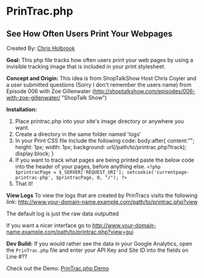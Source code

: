 # PrinTrac.php
## See How Often Users Print Your Webpages
Created By: [Chris Holbrook](http://mad9scientist.com/ "Author's Website")

**Goal:** This php file tracks how often users print your web pages by using a invisible tracking image that is included in your print stylesheet.

**Concept and Origin:** This idea is from ShopTalkShow Host Chris Coyier and a user submitted questions (Sorry I don't remember the users name) from Episode 006 with Zoe Gillenwater (http://shoptalkshow.com/episodes/006-with-zoe-gillenwater/ "ShopTalk Show")

**Installation:** 
1. Place printrac.php into your site's image directory or anywhere you want.
2. Create a directory in the same folder named 'logs'
3. In your Print CSS file Include the following code:
	body:after{
		content:"";
		height: 1px;
		width: 1px;
		background: url(/path/to/printrac.php?track);
		display:block;
	}
4. If you want to track what pages are being printed paste the below code into the header of your pages, before anything else.
	`<?php
	$printracPage = $_SERVER['REQUEST_URI'];
	setcookie('currentpage-printrac-php', $printracPage, 0, "/");
?>`
5. That it!

**View Logs**
To view the logs that are created by PrinTracs visits the following link:
	http://www.your-domain-name.example.com/path/to/printrac.php?view

The default log is just the raw data outputted

If you want a nicer interface go to
	http://www.your-domain-name.example.com/path/to/printrac.php?view=gui

**Dev Build:** If you would rather see the data in your Google Analytics, open the `PrinTrac.php` file and enter your API Key and Site ID into the fields on Line #??

Check out the Demo: [PrinTrac.php Demo](http://mad9scientist.github.com/PrinTrac.php/)
